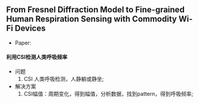 ## From Fresnel Diffraction Model to Fine-grained Human Respiration Sensing with Commodity Wi-Fi Devices
* Paper: 
#### 利用CSI检测人类呼吸频率
* 问题
	1. CSI 人类呼吸检测，人静躺或静坐;
* 解决方案
	1. CSI幅值：周期变化，得到幅值，分析数据，找到pattern，得到呼吸频率;
